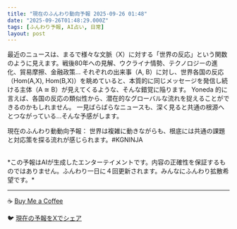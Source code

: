 ```yaml
---
title: "現在のふんわり動向予報 2025-09-26 01:48"
date: "2025-09-26T01:48:29.000Z"
tags: [ふんわり予報, AI占い, 日常]
layout: post
---
```


最近のニュースは、まるで様々な文脈（X）に対する「世界の反応」という関数のように見えます。戦後80年への見解、ウクライナ情勢、テクノロジーの進化、貿易摩擦、金融政策…  それぞれの出来事（A, B）に対し、世界各国の反応（Hom(A,X), Hom(B,X)）を眺めていると、本質的に同じメッセージを発信し続ける主体（A ≅ B）が見えてくるような、そんな錯覚に陥ります。  Yoneda 的に言えば、各国の反応の類似性から、潜在的なグローバルな流れを捉えることができるのかもしれません。  一見ばらばらなニュースも、深く見ると共通の根源へとつながっている…そんな予感がします。


現在のふんわり動動向予報：
世界は複雑に動きながらも、根底には共通の課題と対応策を探る流れが感じられます。#KGNINJA

<br>
*この予報はAIが生成したエンターテイメントです。内容の正確性を保証するものではありません。ふんわり一日に４回更新されます。みんなにふんわり拡散希望です。*

---
☕️ [Buy Me a Coffee](https://www.buymeacoffee.com/kgninja)

🐦 [現在の予報をXでシェア](https://twitter.com/intent/tweet?text=%E7%8F%BE%E5%9C%A8%E3%81%AE%E3%81%B5%E3%82%93%E3%82%8F%E3%82%8A%E4%BA%88%E5%A0%B1%3A%20%E3%80%8C%E6%9C%80%E8%BF%91%E3%81%AE%E3%83%8B%E3%83%A5%E3%83%BC%E3%82%B9%E3%81%AF%E3%80%81%E3%81%BE%E3%82%8B%E3%81%A7%E6%A7%98%E3%80%85%E3%81%AA%E6%96%87%E8%84%88%EF%BC%88X%EF%BC%89%E3%81%AB%E5%AF%BE%E3%81%99%E3%82%8B%E3%80%8C%E4%B8%96%E7%95%8C%E3%81%AE%E5%8F%8D%E5%BF%9C%E3%80%8D%E3%81%A8%E3%81%84%E3%81%86%E9%96%A2%E6%95%B0%E3%81%AE%E3%82%88%E3%81%86%E3%81%AB%E8%A6%8B%E3%81%88%E3%81%BE%E3%81%99%E3%80%82%E3%80%8D%23KGNINJA%20%E7%B6%9A%E3%81%8D%E3%81%AF%E3%83%96%E3%83%AD%E3%82%B0%E3%81%A7%EF%BC%81%F0%9F%91%87&url=https%3A%2F%2Fkg-ninja.github.io%2FFunwariyoso%2F)

